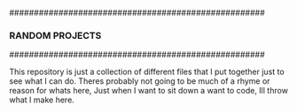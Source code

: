 ####################################################
### RANDOM PROJECTS 				####
####################################################

This repository is just a collection of different files
that I put together just to see what I can do. Theres 
probably not going to be much of a rhyme or reason for
whats here, Just when I want to sit down a want to code,
Ill throw what I make here. 
